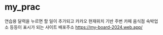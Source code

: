 # my_prac
연습용 달력을 누르면 할 일이 추가되고 카카오 현재위치 기반 주변 카페 음식점 숙박업소 등등이 표시가 되는 사이트 
배포주소 
https://my-board-2024.web.app/ 
